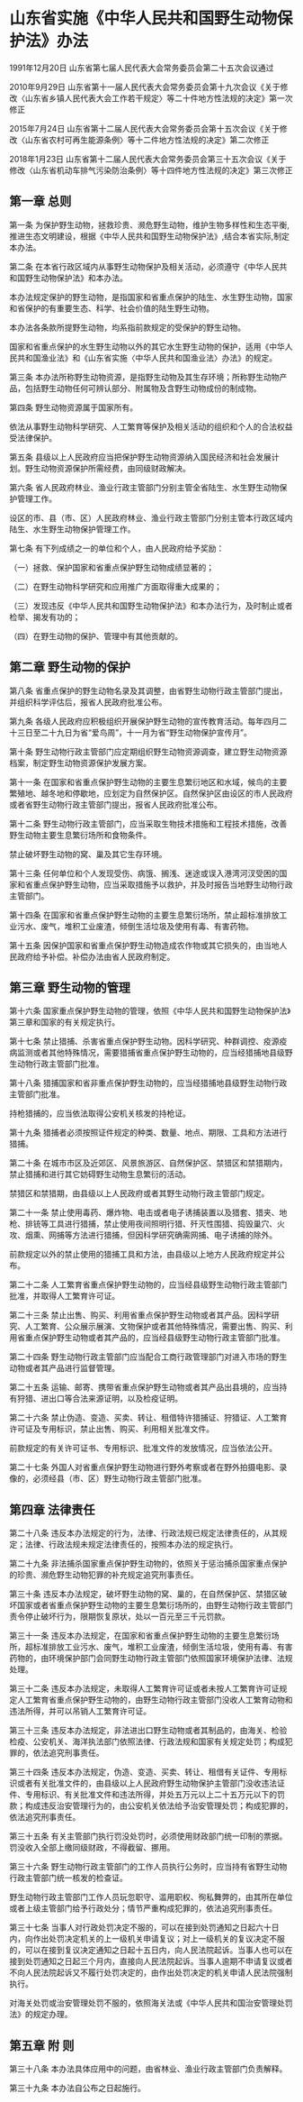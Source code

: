 # 山东省实施《中华人民共和国野生动物保护法》办法

1991年12月20日 山东省第七届人民代表大会常务委员会第二十五次会议通过

2010年9月29日 山东省第十一届人民代表大会常务委员会第十九次会议《关于修改〈山东省乡镇人民代表大会工作若干规定〉等二十件地方性法规的决定》第一次修正

2015年7月24日 山东省第十二届人民代表大会常务委员会第十五次会议《关于修改〈山东省农村可再生能源条例〉等十二件地方性法规的决定》第二次修正

2018年1月23日 山东省第十二届人民代表大会常务委员会第三十五次会议《关于修改〈山东省机动车排气污染防治条例〉等十四件地方性法规的决定》第三次修正



## 第一章  总则

第一条 为保护野生动物，拯救珍贵、濒危野生动物，维护生物多样性和生态平衡,推进生态文明建设，根据《中华人民共和国野生动物保护法》,结合本省实际,制定本办法。

第二条 在本省行政区域内从事野生动物保护及相关活动，必须遵守《中华人民共和国野生动物保护法》和本办法。

本办法规定保护的野生动物，是指国家和省重点保护的陆生、水生野生动物，国家和省保护的有重要生态、科学、社会价值的陆生野生动物。

本办法各条款所提野生动物，均系指前款规定的受保护的野生动物。

国家和省重点保护的水生野生动物以外的其它水生野生动物的保护，适用《中华人民共和国渔业法》和《山东省实施〈中华人民共和国渔业法〉办法》的规定。

第三条 本办法所称野生动物资源，是指野生动物及其生存环境；所称野生动物产品，包括野生动物任何可辨认部分、附属物及含野生动物成份的制成物。

第四条 野生动物资源属于国家所有。

依法从事野生动物科学研究、人工繁育等保护及相关活动的组织和个人的合法权益受法律保护。

第五条 县级以上人民政府应当把保护野生动物资源纳入国民经济和社会发展计划。野生动物资源保护所需经费，由同级财政解决。

第六条 省人民政府林业、渔业行政主管部门分别主管全省陆生、水生野生动物保护管理工作。

设区的市、县（市、区）人民政府林业、渔业行政主管部门分别主管本行政区域内陆生、水生野生动物保护管理工作。

第七条 有下列成绩之一的单位和个人，由人民政府给予奖励：

（一）拯救、保护国家和省重点保护野生动物成绩显著的；

（二）在野生动物科学研究和应用推广方面取得重大成果的；

（三）发现违反《中华人民共和国野生动物保护法》和本办法行为，及时制止或者检举、揭发有功的；

（四）在野生动物的保护、管理中有其他贡献的。

## 第二章  野生动物的保护

第八条 省重点保护的野生动物名录及其调整，由省野生动物行政主管部门提出，并组织科学评估后，报省人民政府批准公布。

第九条 各级人民政府应积极组织开展保护野生动物的宣传教育活动。每年四月二十三日至二十九日为省“爱鸟周”，十一月为省“野生动物保护宣传月”。

第十条 野生动物行政主管部门应定期组织野生动物资源调查，建立野生动物资源档案，制定野生动物资源保护发展方案。

第十一条 在国家和省重点保护野生动物的主要生息繁衍地区和水域，候鸟的主要繁殖地、越冬地和停歇地，应划定为自然保护区。自然保护区由设区的市人民政府或者省野生动物行政主管部门提出，报省人民政府批准公布。

第十二条 野生动物行政主管部门，应当采取生物技术措施和工程技术措施，改善野生动物主要生息繁衍场所和食物条件。

禁止破坏野生动物的窝、巢及其它生存环境。

第十三条 任何单位和个人发现受伤、病饿、搁浅、迷途或误入港湾河汊受困的国家和省重点保护野生动物，应当采取措施予以救护，并及时报告当地野生动物行政主管部门。

第十四条 在国家和省重点保护野生动物的主要生息繁衍场所，禁止超标准排放工业污水、废气，堆积工业废渣，倾倒生活垃圾及使用有毒、有害药物。

第十五条 因保护国家和省重点保护野生动物造成农作物或其它损失的，由当地人民政府给予补偿。补偿办法由省人民政府制定。

## 第三章  野生动物的管理

第十六条 国家重点保护野生动物的管理，依照《中华人民共和国野生动物保护法》第三章和国家的有关规定执行。

第十七条 禁止猎捕、杀害省重点保护野生动物。因科学研究、种群调控、疫源疫病监测或者其他特殊情况，需要猎捕省重点保护野生动物的，应当经猎捕地县级野生动物行政主管部门批准。

第十八条 猎捕国家和省非重点保护野生动物的，应当经猎捕地县级野生动物行政主管部门批准。

持枪猎捕的，应当依法取得公安机关核发的持枪证。

第十九条 猎捕者必须按照证件规定的种类、数量、地点、期限、工具和方法进行猎捕。

第二十条 在城市市区及近郊区、风景旅游区、自然保护区、禁猎区和禁猎期内，禁止猎捕和进行其它妨碍野生动物生息繁衍的活动。

禁猎区和禁猎期，由县级以上人民政府或者其野生动物行政主管部门规定。

第二十一条 禁止使用毒药、爆炸物、电击或者电子诱捕装置以及猎套、猎夹、地枪、排铳等工具进行猎捕，禁止使用夜间照明行猎、歼灭性围猎、捣毁巢穴、火攻、烟熏、网捕等方法进行猎捕，但因科学研究确需网捕、电子诱捕的除外。

前款规定以外的禁止使用的猎捕工具和方法，由县级以上地方人民政府规定并公布。

第二十二条 人工繁育省重点保护野生动物的，应当经县级野生动物行政主管部门批准，并取得人工繁育许可证。

第二十三条 禁止出售、购买、利用省重点保护野生动物或者其产品。因科学研究、人工繁育、公众展示展演、文物保护或者其他特殊情况，需要出售、购买、利用省重点保护野生动物或者其产品的，应当经县级野生动物行政主管部门批准。

第二十四条 野生动物行政主管部门应当配合工商行政管理部门对进入市场的野生动物或者其产品进行监督管理。

第二十五条 运输、邮寄、携带省重点保护野生动物或者其产品出县境的，应当持有狩猎、进出口等合法来源证明，以及检疫证明。

第二十六条 禁止伪造、变造、买卖、转让、租借特许猎捕证、狩猎证、人工繁育许可证及专用标识，禁止出售、购买、利用相关批准文件。

前款规定的有关许可证书、专用标识、批准文件的发放情况，应当依法公开。

第二十七条 外国人对省重点保护野生动物进行野外考察或者在野外拍摄电影、录像的，必须经县（市、区）野生动物行政主管部门批准。

## 第四章  法律责任

第二十八条 违反本办法规定的行为，法律、行政法规已规定法律责任的，从其规定；法律、行政法规未规定法律责任的，按照本办法的规定执行。

第二十九条 非法捕杀国家重点保护野生动物的，依照关于惩治捕杀国家重点保护的珍贵、濒危野生动物犯罪的补充规定追究刑事责任。

第三十条 违反本办法规定，破坏野生动物的窝、巢的，在自然保护区、禁猎区破坏国家或者省重点保护野生动物的主要生息繁衍场所的，由野生动物行政主管部门责令停止破坏行为，限期恢复原状，处以一百元至三千元罚款。

第三十一条 违反本办法规定，在国家和省重点保护野生动物的主要生息繁衍场所，超标准排放工业污水、废气，堆积工业废渣，倾倒生活垃圾，使用有毒、有害药物的，由环境保护部门会同野生动物行政主管部门依照国家环境保护法律、法规处理。

第三十二条 违反本办法规定，未取得人工繁育许可证或者未按人工繁育许可证规定人工繁育省重点保护野生动物的，由野生动物行政主管部门没收人工繁育动物和违法所得，并可以吊销人工繁育许可证。

第三十三条 违反本办法规定，非法进出口野生动物或者其制品的，由海关、检验检疫、公安机关、海洋执法部门依照法律、行政法规和国家有关规定处罚；构成犯罪的，依法追究刑事责任。

第三十四条 违反本办法规定，伪造、变造、买卖、转让、租借有关证件、专用标识或者有关批准文件的，由县级以上人民政府野生动物保护主管部门没收违法证件、专用标识、有关批准文件和违法所得，并处五万元以上二十五万元以下的罚款；构成违反治安管理行为的，由公安机关依法给予治安管理处罚；构成犯罪的，依法追究刑事责任。

第三十五条 有关主管部门执行罚没处罚时，必须使用财政部门统一印制的票据。罚没收入全部上缴同级财政，不得截留、挪用。

第三十六条 野生动物行政主管部门的工作人员执行公务时，应当持有省野生动物行政主管部门统一核发的检查证。

野生动物行政主管部门工作人员玩忽职守、滥用职权、徇私舞弊的，由其所在单位或者上级主管部门给予行政处分；情节严重构成犯罪的，依法追究刑事责任。

第三十七条 当事人对行政处罚决定不服的，可以在接到处罚通知之日起六十日内，向作出处罚决定机关的上一级机关申请复议；对上一级机关的复议决定不服的，可以在接到复议决定通知之日起十五日内，向人民法院起诉。当事人也可以在接到处罚通知之日起三个月内，直接向人民法院起诉。当事人逾期不申请复议或者不向人民法院起诉又不履行处罚决定的，由作出处罚决定的机关申请人民法院强制执行。

对海关处罚或治安管理处罚不服的，依照海关法或《中华人民共和国治安管理处罚法》的规定办理。

## 第五章  附  则

第三十八条 本办法具体应用中的问题，由省林业、渔业行政主管部门负责解释。

第三十九条 本办法自公布之日起施行。